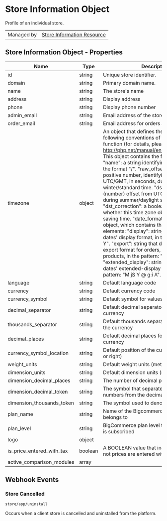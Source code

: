 # Store Information Object

Profile of an individual store.

|||
|---|---|
| Managed by | [Store Information Resource](/api/stores/v2/store_information)

## Store Information Object - Properties

| Name | Type | Description |
| --- | --- | --- |
| id | string | Unique store identifier. |
| domain | string | Primary domain name. |
| name | string | The store's name |
| address | string | Display address |
| phone | string | Display phone number |
| admin_email | string | Email address of the store administrator |
| order_email | string | Email address for orders and fulfillment |
| timezone | object | An object that defines the store's time zone, following conventions of the PHP \"date\" function (for details, please see: http://php.net/manual/en/function.date.php). This object contains the following elements: \"name\": a string identifying the time zone, in the format \"<Continent-name>/<City-name>\". \"raw_offset\": a negative or positive number, identifying the offset from UTC/GMT, in seconds, during winter/standard time. \"dst_offset\": -/+ (number) offset from UTC/GMT, in seconds, during summer/daylight saving time. \"dst_correction\": a boolean indicating whether this time zone observes daylight saving time. \"date_format\" is a nested object, which contains the following internal elements: \"display\": string that defines dates' display format, in the pattern: \"M jS Y\". \"export\": string that defines the CSV export format for orders, customers, and products, in the pattern: \"M jS Y\". \"extended_display\": string that defines dates' extended-display format, in the pattern: \"M jS Y @ g:i A\". |
| language | string | Default language code |
| currency | string | Default currency code |
| currency_symbol | string | Default symbol for values in the currency |
| decimal_separator | string | Default decimal separator for values in the currency |
| thousands_separator | string | Default thousands separator for values in the currency |
| decimal_places | string | Default decimal places for values in the currency |
| currency_symbol_location | string | Default position of the currency symbol (left or right) |
| weight_units | string | Default weight units (metric or imperial) |
| dimension_units | string | Default dimension units (metric or imperial) |
| dimension_decimal_places | string | The number of decimal places |
| dimension_decimal_token | string | The symbol that separates the whole numbers from the decimal points |
| dimension_thousands_token | string | The symbol used to denote thousands |
| plan_name | string | Name of the Bigcommerce plan this store belongs to |
| plan_level | string | BigCommerce plan level to which this store is subscribed |
| logo | object |
| is_price_entered_with_tax | boolean | A BOOLEAN value that indicates whether or not prices are entered with tax |
| active_comparison_modules | array |

## Webhook Events

### Store Cancelled

```
store/app/uninstall
```
Occurs when a client store is cancelled and uninstalled from the platform.
